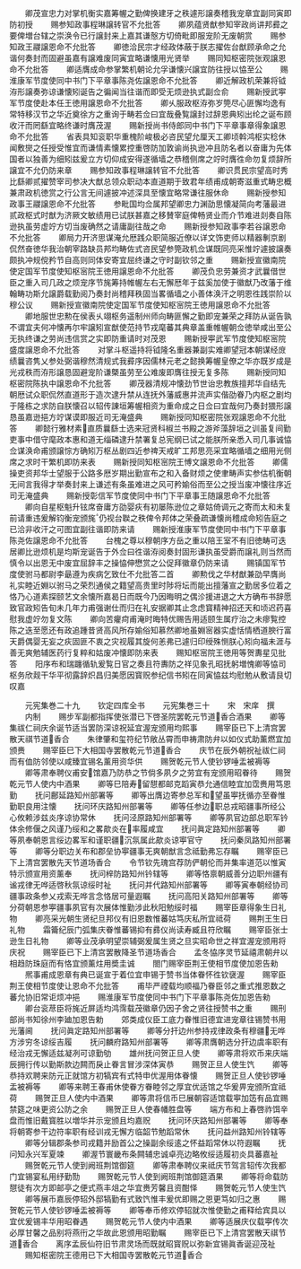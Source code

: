 <!-- { "loadSidebar": true } -->
　　卿茂宣忠力对掌机衡实嘉筹幄之勤俾换建牙之秩遽形譲奏稽我宠章宜副同寅即防初授
　　赐参知政事程琳譲转官不允批答
　　卿夙蕴贤猷参知宰政尚讲邦彛之要俾増台辖之崇涣令已行譲封来上嘉其谦慤方切倚毗即服宠阶无废朝赏
　　赐参知政王鬷譲恩命不允批答
　　卿徳洽民宗才经政体蔽于朕志擢佐台猷顾承命之允谐何奏封而固避虽嘉有譲难废同寅宜略谦懐用光贤举
　　赐同知枢密院张观譲恩命不允批答
　　卿适膺成命参掌繁机朝论允孚谦懐兴譲宜防往授以恊至公
　　赐淮康军节度使同中书门下平章事陈尧佐譲恩命不允批答
　　卿近解政机荣兼将钺洊形譲奏弥谅谦懐矧诞告之徧闻当往谐而即受无烦逊执式副佥俞
　　赐新授武寕军节度使赴本任王徳用譲恩命不允批答
　　卿乆服政枢洊弥岁筦尽心匪懈均逸有常特移汉节之华近奠徐方之重询于畴若佥曰宜哉叠覧譲封过辞恩典矧出纶之诞布顾收汗而罔繇宜略终谦时膺茂渥
　　赐新授尚书侍郎同中书门下平章事章得象譲恩命不允批答
　　省表具知衮职华重槐阶峻极必咨民望允厘天工卿顷斡鸿枢实稔休闻敷爕之任授受惟宜而谦情素懐累控重啓防加敦谕尚执逊冲且防名者以奋庸为先体国者以独善为细矧兹爰立方切仰成安得遂循墙之恭稽侧席之竚时膺徃命勿复烦辞所譲宜不允仍防来章
　　赐参知政事程琳譲转官不允批答
　　卿识贯民宗望高时秀比繇卿贰擢赞宰司参决大猷总领众职动本直道期于致君年绩甫成朝寄滋重式畴忠概兼肃政机徳赏之行公言无间遽披冲述深具至懐宜略常谦往服休命
　　赐新授参知政事王鬷譲恩命不允批答
　　参毗国均佥属邦望卿忠力渊劭思懐凝简向考藩最进贰政枢式时猷为济厥文敏绩用已试朕甚嘉之移賛宰庭俾畅贤业而介节难进剡奏自陈逊执虽劳虚竚方切当废确然之请庸副往哉之命
　　赐新授参知政事李若谷譲恩命不允批答
　　卿局力开济思谋淹允厯践众职简服近僚以详文饰吏师以精器剸京剧侃然奋徳华我治朝宰路缺员邦均畴佐式咨民望参筦政机佥谋既同亮采惟竚遽披譲奏颇执冲规傥矜节自高则同体安寄宜屈终谦之守时副钦邻之重
　　赐新授宣徽南院使定国军节度使知枢宻院王徳用譲恩命不允批答
　　卿茂负忠劳兼资才武曩借世臣之重入司几政之烦宠序节旄筹持帷幄左右无懈厯年于兹奚加使于徽猷乃改藩于维翰畴功斯允譲爵载勤阅乃奏封尚稽拜秩固当畧循墙之小善体涣汗之明恩徃践崇阶以穆公议
　　赐新授宣徽南院使定国军节度使知枢宻院王徳用譲恩命不允批答
　　卿地服世忠勲在侯表乆翊枢务遥制州师向畴匪懈之勤即宠兼荣之拜防从诞告孰不谓宜夫何冲懐再尔牢譲矧宣猷使范持节戎麾蕃其典章盖重帷幄朝佥徳举咸出至公无执终谦之劳尚违信赏之实即防重请时对茂恩
　　赐新授寕武军节度使知枢宻院盛度譲恩命不允批答
　　对掌斗枢遥持将钺隆名重器兼副实难卿望冠本朝谋经庻绩曩咨隽乂参处弼谐穆然清规式我彛序因儒林元老之懿换筹幄皇僚之华亦既岁成是光戎秩而洊形譲恳固避宠阶谦槩虽劳至公难废即膺往授无复多陈
　　赐新授同知枢密院陈执中譲恩命不允批答
　　卿茂器清规冲懐劲节世诒忠教族擅邦华自结先朝厯试众职侃然直道形于造次逮升禁从连抚外藩威惠并流声实偕劭眷乃内枢之剧均于隆栋之求防自朕懐召以轺传諌垣筹幄相资为重命成之日佥曰宜哉何乃奏封猥形譲恳虽嘉逊挹方竚谋谟即服近司无淹盛典
　　赐新授同知枢密院张观譲恩命不允批答
　　卿懿行雅材素直质曩繇士选来冠贤科椒兰书殿之游斧藻辞垣之训虽复间勤吏事中借守麾政本惠和道无缁磷逮升禁署复总宪纲已试之能朕所亲悉入司几事诚恊佥谋涣命甫颁譲悰方确矧万枢丛剧四近参禆天戒旷工邦思亮采宜略循墙之细用光侧席之求时干繁机即防来表
　　赐新授同知枢宻院王愽文譲恩命不允批答
　　卿儒操吏资邦华士望服于公路多厯岁期出勤宣布之和入备财烦之使聿畴声实参估机衡朝无间言我得才举奏封来上谦述有条虽难进之风可矜媮俗而至公之授当废冲懐往序近司无淹盛典
　　赐新授彰信军节度使同中书门下平章事王随譲恩命不允批答
　　卿向自星枢魁升铉席奋庸方劭婴疢有初屡陈逊位之章姑倚调元之寄而太和未复前请重违爰解钧衡宠颁旄仍视台聫之秩俾令邦体之荣叠疏谦懐尚稽成命矧告庭之已洽非收汗之可图宜副往谐即防来请
　　赐新授淮康军节度使同中书门下平章事陈尧佐譲恩命不允批答
　　台槐之尊以穆朝序方岳之重以陪王室不有旧徳畴可迭居卿比逊烦机是均斯宠诞告于外佥曰徃谐洊阅奏封固形谦执虽受爵而譲礼则当然而慎令以出恩无中废宜屈辞丰之操恊伸懋赏之公促拜徽章仍防来请
　　赐镇国军节度使驸马都尉李朂遵为疾病乞致仕不允批答二首
　　卿勲伐之华材猷兼劭早膺尚礼实睦近婣以驸马之荣烈通侯之籍望高贵里时陟将坛而能出擅藩宣之勤居多位着之恪乃心道素探颐艺文余懐所嘉曷日而既今乃因晦明之偶沴援进退之大方确布书辞愿致官政矧告旬未几年力甫强谢仕而归在礼安据卿其止念虑寳精神招还天和顷迟药喜慰我虚竚勿复文陈
　　卿向苦癯疴甫淹时晦特优赐告用适颐生属疗治之未瘳覧控陈之迭至愿还有政追踵昔贤高风所存媮俗知慕然卿地虽婣宻器实虚恬情栖道腴行富天爵偶婴无妄之疢固匪不衷之灾视履其旋何恙弗已遽归印绶殊恻朕心矧向福未涯与善无爽勉辅医药行复粹和姑废冲懐即防来表
　　赐知枢宻院王徳用等贺夀星见批答
　　阳序布和瑞躔循轨爰覧日官之奏且符夀防之祥见象孔昭抚躬増愧卿等恊司枢务欣觌干华平彻露辞炽昌归美愿因寳贶参纪信书矧在同寅恊兹均慰勉从敷请艮切叹嘉




　　元宪集巻二十九
　　钦定四库全书
　　元宪集巻三十
　　宋　宋庠　撰
　　内制
　　赐步军副都指挥使张潜已下啓圣院罢乾元节道香合酒果
　　卿等集祓仁祠庆余诞节适当罢防深谅祝延宜渥宠颁用均熙事
　　赐宰臣已下上清宫罢散天祺节道香合
　　朱律肇和玺符纪节敞丛霄而申祷肃防弁以如仪式助薰燃宜加颁赉
　　赐宰臣巳下大相国寺罢散乾元节道香合
　　庆节在辰外朝祝祉祓仁祠而有侐防邻使以咸臻宜锡名薰用资华供
　　赐贺乾元节人使钞锣唾盂被褥等
　　卿等肃奉聘仪甫安馆嘉乃防恭之节倘多夙夕之劳宜有宠颁用昭眷待
　　赐贺乾元节人使内中酒果
　　卿等巳陪寿留憇都邮克蹈寅恭允通信睦宜加霑赉用笃恩勤
　　抚问鄜延路知州部署等
　　卿等出膺边寄参总军和望虽寕抚循亦至眷惟勤职良用注懐
　　抚问环庆路知州部署等
　　卿等任参边职总戎昭疆事所经公心攸赖涉兹炎序谅协常休
　　抚问泾原路知州部署等
　　卿等夙官边部总职军钤体余修偃之风谨乃绥和之畧歊炎在率履咸宜
　　抚问眞定路知州部署等
　　卿等夙奉朝恩言绥边畧军和谨职疆沉氛属此歊炎谅寕官守
　　抚问秦凤路知州部署等
　　卿等分职边关布和郡垒协寕疆事无爽朝猷言念祗勤弗忘存瞩
　　赐宰臣已下上清宫罢散先天节道场香合
　　令节钦先瑰宫荐防俨朝伦而并集率道范以惟寅特示颁宣用资薰奉
　　抚问梓防路知州钤辖等
　　卿等恪禀朝威善分边职州疆有谧戎律无哗适啓秋氛谅绥时祉
　　抚问并代路知州部署等
　　卿等寅奉朝经协司疆事政条参乂戎索无哗言念恪居可量遐瞩
　　抚问高阳关路知州部署等
　　卿等分荷朝恩参寕疆事夙官有次展体惟勤涉此秋阳勉绥时福
　　赐宰臣章得象生日礼物
　　卿亮采光朝生贤纪旦邦仪有旧恩数惟蕃姑笃庆私所宜祗荷
　　赐荆王生日礼物
　　霜籥纪辰门弧集庆眷惟蕃锡抑有彞仪尚读寿臧且符欣瞩
　　赐宰臣张士逊生日礼物
　　卿等业茂承明望崇辅弼爰属生贤之旦实昭命世之祥宜渥宠颁用将庆祝
　　赐宰臣已下上清宫罢散降圣节道场香合
　　孟冬恊序灵节延禧肃朝弁以相趋防珠庭而有恪宜颁薰炷用奬圭诚
　　閤门赐宰臣荆王使相节度使加恩告勑
　　熈事甫成恩章有典已诞宣于着位宜申锡于赞书当体眷怀徃钦襃渥
　　赐宰臣荆王使相节度使让恩命不允批答
　　甫毕严禋载均顺福乃眷臣邻之重式推恩数之蕃允协旧常讵烦冲挹
　　赐淮康军节度使同中书门下平章事陈尧佐加恩告勑
　　卿台衮荩臣将旄近屏适均鸿霈载茂徽章仍因子舍之贤往授赞书之重
　　赐刑部尚书知徐州李廸加恩告勅
　　郊类成仪臣工底力眷惟旧德宜进宠章往锡赞书用光藩阃
　　抚问眞定路知州部署等
　　卿等分扞边州参持戎律政条有穆疆无哗方涉穷冬谅绥吉履
　　抚问麟府路知州部署等
　　卿等肃膺朝选分扞边虞率职有经治戎无懈适兹凝冽可谅勤劬
　　雄州抚问贺正旦人使
　　卿等肃将欢币来庆端辰拥行传以勤斯款边闗而戾止眷言冒涉深体寅恭
　　赐贺正旦人使生饩
　　卿等恭持欢聘来防元正就馆方初犒宾有式特申优渥用体眷懐
　　赐贺正旦人使钞锣唾盂被褥等
　　卿等来聘王春甫休使眷方眷睦邻之厚宜优适馆之华爰畀宠颁所宜祗荷
　　赐贺正旦人使内中酒果
　　卿等肃将信币巳展朝容适馆载寕加笾有品宜赐禁筵之味更资公防之余
　　赐贺正旦人使春幡胜盘等
　　端方布和上春啓祚饵辛盘而惟旧戴寳胜以増华并示宠颁且均嘉贶
　　抚问环庆路知州部署等
　　卿等奉将朝寄参干边符率职有经训戎无懈方临韶节勉蹈常休
　　抚问益州路知州铃辖等
　　卿等分辑郡条参司戎籍并励首公之操副余绥逺之怀益蹈常休以符遐瞩
　　抚问知永兴军夏竦
　　卿渥节寰畿布条闗辅忠诚卓亮边略攸绥适履初炎具蕃嘉祉
　　赐贺乾元节人使到阙班荆馆御筵
　　卿等肃奉聘仪来祗庆节驾言轺传次我都门宜锡宴私用纾勤勚
　　赐贺乾元节人使到阙班荆馆御筵酒果
　　卿等将命载防憇徒有次方即邮亭之便式燕丰俎之华宜赉芳馨且资酣怿
　　赐贺乾元节人使生饩
　　卿等展币嘉辰停轺外邸犒勤有式致饩惟丰爰优即赐之恩更笃如归之惠
　　赐贺乾元节人使钞锣唾盂被褥等
　　卿等奉币修欢停轺就次惟使勤之甫释给宾具以宜优爰锡丰华用昭眷遇
　　赐贺乾元节人使内中酒果
　　卿等适展庆仪载寕传次必厚甘馨之品别将燕衎之华故此恩颁用昭勤瞩
　　赐宰臣已下上清宫罢散天祺节道香合
　　离序孟辰仙符旧节肃灵场而既就昭寳贶以弥新宜锡眞香诞迎茂祉
　　赐知枢密院王德用已下大相国寺罢散乾元节道香合
